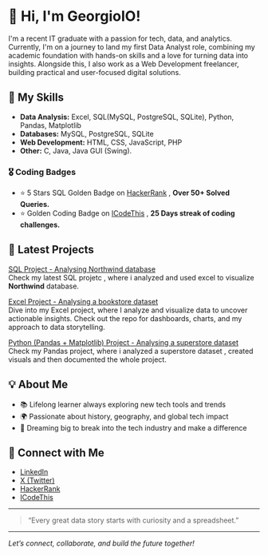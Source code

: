 # 👋 Hi, I'm GeorgioIO!

I'm a recent IT graduate with a passion for tech, data, and analytics. Currently, I'm on a journey to land my first Data Analyst role, combining my academic foundation with hands-on skills and a love for turning data into insights. Alongside this, I also work as a Web Development freelancer, building practical and user-focused digital solutions.

## 🚀 My Skills
- **Data Analysis:** Excel, SQL(MySQL, PostgreSQL, SQLite), Python, Pandas, Matplotlib  
- **Databases:** MySQL, PostgreSQL, SQLite
- **Web Development:** HTML, CSS, JavaScript, PHP  
- **Other:** C, Java, Java GUI (Swing).

### 🎖️ Coding Badges
- ⭐ 5 Stars SQL Golden Badge on [HackerRank](https://www.hackerrank.com/profile/georgiojabbour_1) , **Over 50+ Solved Queries.** 
- ⭐ Golden Coding Badge on [ICodeThis](https://icodethis.com/GeorgioIO) , **25 Days streak of coding challenges.**

## 🌟 Latest Projects
[SQL Project - Analysing Northwind database](https://github.com/GeorgioIO/Sql_northwind_data_analysis_project)  
Check my latest SQL projetc , where i analyzed and used excel to visualize **Northwind** database.

[Excel Project - Analysing a bookstore dataset](https://github.com/GeorgioIO/Bookstore_sales_analysis_dashboard_project)  
Dive into my Excel project, where I analyze and visualize data to uncover actionable insights. Check out the repo for dashboards, charts, and my approach to data storytelling.

[Python (Pandas + Matplotlib) Project - Analysing a superstore dataset](https://github.com/GeorgioIO/Superstore_data_analysis_project)
Check my Pandas project, where i analyzed a superstore dataset , created visuals and then documented the whole project. 

## 💡 About Me
- 📚 Lifelong learner always exploring new tech tools and trends
- 🌍 Passionate about history, geography, and global tech impact
- 💭 Dreaming big to break into the tech industry and make a difference

## 🔗 Connect with Me
- [LinkedIn](https://www.linkedin.com/in/georgio-jabbour-77a466319/)
- [X (Twitter)](https://x.com/GeorgioJB__)
- [HackerRank](https://www.hackerrank.com/profile/georgiojabbour_1)
- [ICodeThis](https://icodethis.com/GeorgioIO)

---

> “Every great data story starts with curiosity and a spreadsheet.”

---

*Let’s connect, collaborate, and build the future together!*
